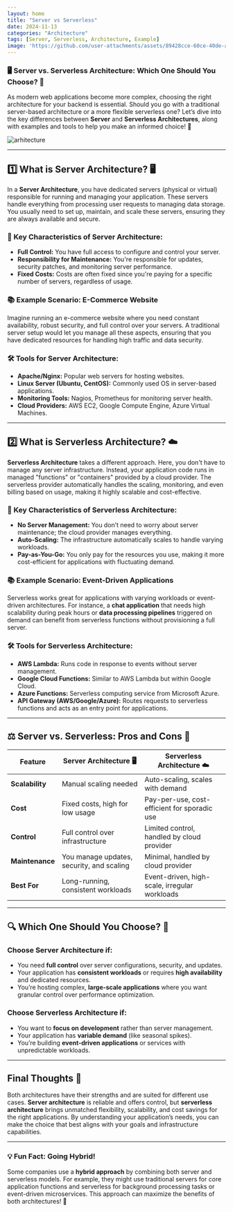 ```yaml
---
layout: home
title: "Server vs Serverless"
date: 2024-11-13
categories: "Architecture"
tags: [Server, Serverless, Architecture, Example]
image: 'https://github.com/user-attachments/assets/89428cce-60ce-40de-a9e5-3e30ed0d47d4'
---
```


### 🖥️ Server vs. Serverless Architecture: Which One Should You Choose? 🚀

As modern web applications become more complex, choosing the right architecture for your backend is essential. Should you go with a traditional server-based architecture or a more flexible serverless one? Let’s dive into the key differences between **Server** and **Serverless Architectures**, along with examples and tools to help you make an informed choice! 🎯

![arhitecture](https://github.com/user-attachments/assets/89428cce-60ce-40de-a9e5-3e30ed0d47d4)

---

## 1️⃣ What is Server Architecture? 🖥️

In a **Server Architecture**, you have dedicated servers (physical or virtual) responsible for running and managing your application. These servers handle everything from processing user requests to managing data storage. You usually need to set up, maintain, and scale these servers, ensuring they are always available and secure.

### 🔑 Key Characteristics of Server Architecture:
- **Full Control:** You have full access to configure and control your server.
- **Responsibility for Maintenance:** You're responsible for updates, security patches, and monitoring server performance.
- **Fixed Costs:** Costs are often fixed since you're paying for a specific number of servers, regardless of usage.

### 📚 Example Scenario: E-Commerce Website
Imagine running an e-commerce website where you need constant availability, robust security, and full control over your servers. A traditional server setup would let you manage all these aspects, ensuring that you have dedicated resources for handling high traffic and data security.

### 🛠️ Tools for Server Architecture:
- **Apache/Nginx:** Popular web servers for hosting websites.
- **Linux Server (Ubuntu, CentOS):** Commonly used OS in server-based applications.
- **Monitoring Tools:** Nagios, Prometheus for monitoring server health.
- **Cloud Providers:** AWS EC2, Google Compute Engine, Azure Virtual Machines.

---

## 2️⃣ What is Serverless Architecture? ☁️

**Serverless Architecture** takes a different approach. Here, you don't have to manage any server infrastructure. Instead, your application code runs in managed "functions" or "containers" provided by a cloud provider. The serverless provider automatically handles the scaling, monitoring, and even billing based on usage, making it highly scalable and cost-effective.

### 🔑 Key Characteristics of Serverless Architecture:
- **No Server Management:** You don’t need to worry about server maintenance; the cloud provider manages everything.
- **Auto-Scaling:** The infrastructure automatically scales to handle varying workloads.
- **Pay-as-You-Go:** You only pay for the resources you use, making it more cost-efficient for applications with fluctuating demand.

### 📚 Example Scenario: Event-Driven Applications
Serverless works great for applications with varying workloads or event-driven architectures. For instance, a **chat application** that needs high scalability during peak hours or **data processing pipelines** triggered on demand can benefit from serverless functions without provisioning a full server.

### 🛠️ Tools for Serverless Architecture:
- **AWS Lambda:** Runs code in response to events without server management.
- **Google Cloud Functions:** Similar to AWS Lambda but within Google Cloud.
- **Azure Functions:** Serverless computing service from Microsoft Azure.
- **API Gateway (AWS/Google/Azure):** Routes requests to serverless functions and acts as an entry point for applications.

---

## ⚖️ Server vs. Serverless: Pros and Cons 💼

| Feature              | Server Architecture 🖥️                   | Serverless Architecture ☁️                    |
|----------------------|------------------------------------------|-----------------------------------------------|
| **Scalability**      | Manual scaling needed                   | Auto-scaling, scales with demand             |
| **Cost**             | Fixed costs, high for low usage         | Pay-per-use, cost-efficient for sporadic use |
| **Control**          | Full control over infrastructure        | Limited control, handled by cloud provider   |
| **Maintenance**      | You manage updates, security, and scaling | Minimal, handled by cloud provider            |
| **Best For**         | Long-running, consistent workloads      | Event-driven, high-scale, irregular workloads |

---

## 🔍 Which One Should You Choose? 🤔

### Choose **Server Architecture** if:
- You need **full control** over server configurations, security, and updates.
- Your application has **consistent workloads** or requires **high availability** and dedicated resources.
- You’re hosting complex, **large-scale applications** where you want granular control over performance optimization.

### Choose **Serverless Architecture** if:
- You want to **focus on development** rather than server management.
- Your application has **variable demand** (like seasonal spikes).
- You’re building **event-driven applications** or services with unpredictable workloads.

---

## Final Thoughts 💭

Both architectures have their strengths and are suited for different use cases. **Server architecture** is reliable and offers control, but **serverless architecture** brings unmatched flexibility, scalability, and cost savings for the right applications. By understanding your application’s needs, you can make the choice that best aligns with your goals and infrastructure capabilities. 

---

### 💡 Fun Fact: Going Hybrid!
Some companies use a **hybrid approach** by combining both server and serverless models. For example, they might use traditional servers for core application functions and serverless for background processing tasks or event-driven microservices. This approach can maximize the benefits of both architectures! 🚀
